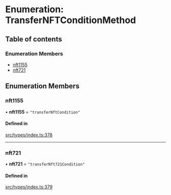 # Enumeration: TransferNFTConditionMethod

## Table of contents

### Enumeration Members

- [nft1155](TransferNFTConditionMethod.md#nft1155)
- [nft721](TransferNFTConditionMethod.md#nft721)

## Enumeration Members

### nft1155

• **nft1155** = ``"transferNftCondition"``

#### Defined in

[src/types/index.ts:378](https://github.com/nevermined-io/components-catalog/blob/602612e/lib/src/types/index.ts#L378)

___

### nft721

• **nft721** = ``"transferNft721Condition"``

#### Defined in

[src/types/index.ts:379](https://github.com/nevermined-io/components-catalog/blob/602612e/lib/src/types/index.ts#L379)
